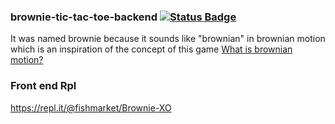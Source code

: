 ### brownie-tic-tac-toe-backend [![Status Badge](https://img.shields.io/website-up-down-green-red/https/twnz.dev%2FgameApi%2Fxo%2Fv1%2FgetHealth.svg?label=service)](http://206.189.17.127:4001/xo/health)
It was named brownie because it sounds like "brownian" in brownian motion which is an inspiration of the concept of this game
[What is brownian motion?](https://p5js.org/examples/simulate-brownian-motion.html)

### Front end Rpl
https://repl.it/@fishmarket/Brownie-XO
